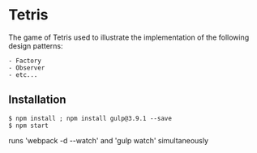 # Tetris

The game of Tetris used to illustrate the implementation of the following design patterns: 
```
- Factory 
- Observer
- etc...
```

## Installation 

```
$ npm install ; npm install gulp@3.9.1 --save
$ npm start
```
runs  'webpack -d --watch' and 'gulp watch' simultaneously
